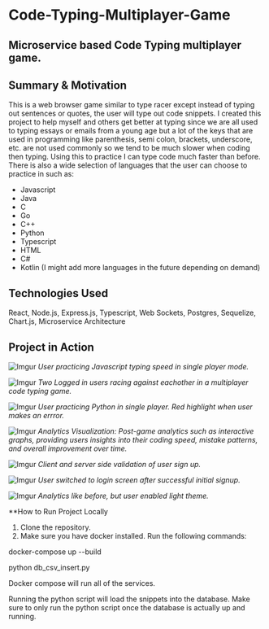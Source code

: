 # Code-Typing-Multiplayer-Game

## Microservice based Code Typing multiplayer game.

## Summary & Motivation
This is a web browser game similar to type racer except instead of typing out sentences or quotes,
the user will type out code snippets. I created this project to help myself and others get better
at typing since we are all used to typing essays or emails from a young age but a lot of the keys that
are used in programming like parenthesis, semi colon, brackets, underscore, etc. are not used commonly
so we tend to be much slower when coding then typing. Using this to practice I can type code much
faster than before. There is also a wide selection of languages that the user can choose to practice in
such as:
* Javascript
* Java
* C
* Go
* C++
* Python
* Typescript
* HTML
* C#
* Kotlin
(I might add more languages in the future depending on demand)

## Technologies Used
React, Node.js, Express.js, Typescript, Web Sockets, Postgres, Sequelize, Chart.js, Microservice Architecture

## Project in Action

![Imgur]("https://i.imgur.com/ogfC6j2.png")
*User practicing Javascript typing speed in single player mode.*

![Imgur](https://i.imgur.com/3C0JtZd.png)
*Two Logged in users racing against eachother in a multiplayer code typing game.*

![Imgur](https://i.imgur.com/s0nWgT6.png)
*User practicing Python in single player. Red highlight when user makes an errror.*

![Imgur](https://i.imgur.com/ZD6C54p.png)
*Analytics Visualization: Post-game analytics such as interactive graphs, 
providing users insights into their coding speed, mistake patterns, and 
overall improvement over time.*

![Imgur](https://i.imgur.com/LzCxY3E.png)
*Client and server side validation of user sign up.*

![Imgur](https://i.imgur.com/7QkdIVg.png)
*User switched to login screen after successful initial signup.*

![Imgur](https://i.imgur.com/NXRzZJX.png)
*Analytics like before, but user enabled light theme.*

**How to Run Project Locally

1. Clone the repository.
2. Make sure you have docker installed.
Run the following commands:

  docker-compose up --build

  python db_csv_insert.py

Docker compose will run all of the services.

Running the python script will load the snippets
into the database. Make sure to only run the python
script once the database is actually up and running.







